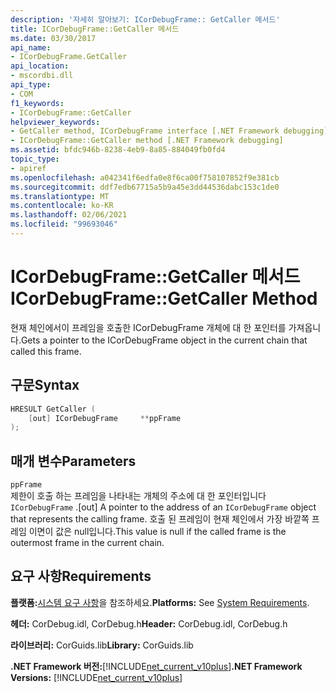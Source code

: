 ```yaml
---
description: '자세히 알아보기: ICorDebugFrame:: GetCaller 메서드'
title: ICorDebugFrame::GetCaller 메서드
ms.date: 03/30/2017
api_name:
- ICorDebugFrame.GetCaller
api_location:
- mscordbi.dll
api_type:
- COM
f1_keywords:
- ICorDebugFrame::GetCaller
helpviewer_keywords:
- GetCaller method, ICorDebugFrame interface [.NET Framework debugging]
- ICorDebugFrame::GetCaller method [.NET Framework debugging]
ms.assetid: bfdc946b-8238-4eb9-8a85-884049fb0fd4
topic_type:
- apiref
ms.openlocfilehash: a042341f6edfa0e8f6ca00f758107852f9e381cb
ms.sourcegitcommit: ddf7edb67715a5b9a45e3dd44536dabc153c1de0
ms.translationtype: MT
ms.contentlocale: ko-KR
ms.lasthandoff: 02/06/2021
ms.locfileid: "99693046"
---
```

# <a name="icordebugframegetcaller-method"></a><span data-ttu-id="b244b-103">ICorDebugFrame::GetCaller 메서드</span><span class="sxs-lookup"><span data-stu-id="b244b-103">ICorDebugFrame::GetCaller Method</span></span>

<span data-ttu-id="b244b-104">현재 체인에서이 프레임을 호출한 ICorDebugFrame 개체에 대 한 포인터를 가져옵니다.</span><span class="sxs-lookup"><span data-stu-id="b244b-104">Gets a pointer to the ICorDebugFrame object in the current chain that called this frame.</span></span>  
  
## <a name="syntax"></a><span data-ttu-id="b244b-105">구문</span><span class="sxs-lookup"><span data-stu-id="b244b-105">Syntax</span></span>  
  
```cpp  
HRESULT GetCaller (  
    [out] ICorDebugFrame     **ppFrame  
);  
```  
  
## <a name="parameters"></a><span data-ttu-id="b244b-106">매개 변수</span><span class="sxs-lookup"><span data-stu-id="b244b-106">Parameters</span></span>  

 `ppFrame`  
 <span data-ttu-id="b244b-107">제한이 호출 하는 프레임을 나타내는 개체의 주소에 대 한 포인터입니다 `ICorDebugFrame` .</span><span class="sxs-lookup"><span data-stu-id="b244b-107">[out] A pointer to the address of an `ICorDebugFrame` object that represents the calling frame.</span></span> <span data-ttu-id="b244b-108">호출 된 프레임이 현재 체인에서 가장 바깥쪽 프레임 이면이 값은 null입니다.</span><span class="sxs-lookup"><span data-stu-id="b244b-108">This value is null if the called frame is the outermost frame in the current chain.</span></span>  
  
## <a name="requirements"></a><span data-ttu-id="b244b-109">요구 사항</span><span class="sxs-lookup"><span data-stu-id="b244b-109">Requirements</span></span>  

 <span data-ttu-id="b244b-110">**플랫폼:**[시스템 요구 사항](../../get-started/system-requirements.md)을 참조하세요.</span><span class="sxs-lookup"><span data-stu-id="b244b-110">**Platforms:** See [System Requirements](../../get-started/system-requirements.md).</span></span>  
  
 <span data-ttu-id="b244b-111">**헤더:** CorDebug.idl, CorDebug.h</span><span class="sxs-lookup"><span data-stu-id="b244b-111">**Header:** CorDebug.idl, CorDebug.h</span></span>  
  
 <span data-ttu-id="b244b-112">**라이브러리:** CorGuids.lib</span><span class="sxs-lookup"><span data-stu-id="b244b-112">**Library:** CorGuids.lib</span></span>  
  
 <span data-ttu-id="b244b-113">**.NET Framework 버전:**[!INCLUDE[net_current_v10plus](../../../../includes/net-current-v10plus-md.md)]</span><span class="sxs-lookup"><span data-stu-id="b244b-113">**.NET Framework Versions:** [!INCLUDE[net_current_v10plus](../../../../includes/net-current-v10plus-md.md)]</span></span>
